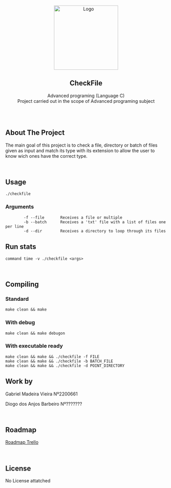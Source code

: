 <!-- PROJECT LOGO -->
<br />
<p align="center">
  <a href="https://github.com/gabriel99vieira/CheckFile-1S-Ano2">
    <img src="https://upload.wikimedia.org/wikipedia/commons/9/9a/Log%C3%B3tipo_Polit%C3%A9cnico_Leiria_01.png" alt="Logo" width="200">
  </a>

  <h2 align="center">CheckFile</h2>

  <p align="center">
    Advanced programing (Language C)
    <br>
    Project carried out in the scope of Advanced programing subject
  </p>
</p>
<br />
<br />

<!-- ABOUT THE PROJECT -->

## About The Project

The main goal of this project is to check a file, directory or batch of files given as input and match its type with its extension to allow the user to know wich ones have the correct type.

<br>

## Usage

```
./checkfile
```

### Arguments

```
		-f --file		Receives a file or multiple
		-b --batch		Receives a 'txt' file with a list of files one per line
		-d --dir		Receives a directory to loop through its files
```

## Run stats

```
command time -v ./checkfile <args>
```

<br>

## Compiling

### Standard

```
make clean && make
```

### With debug

```
make clean && make debugon
```

### With executable ready

```
make clean && make && ./checkfile -f FILE
make clean && make && ./checkfile -b BATCH_FILE
make clean && make && ./checkfile -d POINT_DIRECTORY
```

## Work by

Gabriel Madeira Vieira Nº2200661

Diogo dos Anjos Barbeiro Nº???????

<br>

## Roadmap

[Roadmap Trello](https://trello.com/b/Jaw30Cxy/checkfile-1s-ano2)

<br>

<!-- LICENSE -->

## License

No License attatched
